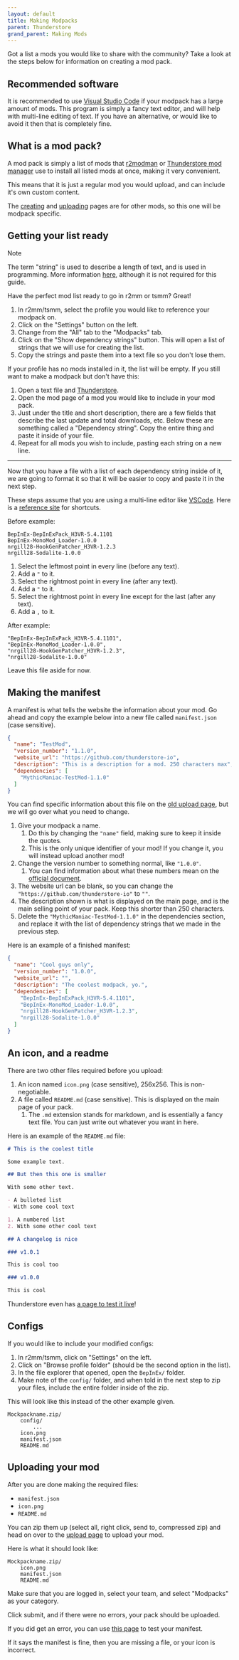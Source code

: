 ```yaml
---
layout: default
title: Making Modpacks
parent: Thunderstore
grand_parent: Making Mods
---
```


Got a list a mods you would like to share with the community? Take a look at the steps below for information on creating
a mod pack.

## Recommended software

It is recommended to use [Visual Studio Code](https://code.visualstudio.com) if your modpack has a large amount of mods.
This program is simply a fancy text editor, and will help with multi-line editing of text. If you have an alternative,
or would like to avoid it then that is completely fine.

## What is a mod pack?

A mod pack is simply a list of mods that [r2modman](https://h3vr.thunderstore.io/package/ebkr/r2modman/)
or [Thunderstore mod manager](https://www.overwolf.com/app/Thunderstore-Thunderstore_Mod_Manager) use to install all
listed mods at once, making it very convenient.

This means that it is just a regular mod you would upload, and can include it's own custom content.

The [creating](creating.md) and [uploading](uploading.md) pages are for other mods, so this one will be modpack
specific.

## Getting your list ready

> [!NOTE]
> The term "string" is used to describe a length of text, and is used in programming. More information [here](https://www.tutorialspoint.com/computer_programming/computer_programming_strings.htm), although it is not required for this guide.

Have the perfect mod list ready to go in r2mm or tsmm? Great!

1. In r2mm/tsmm, select the profile you would like to reference your modpack on.
2. Click on the "Settings" button on the left.
3. Change from the "All" tab to the "Modpacks" tab.
4. Click on the "Show dependency strings" button. This will open a list of strings that we will use for creating the
   list.
5. Copy the strings and paste them into a text file so you don't lose them.

If your profile has no mods installed in it, the list will be empty. If you still want to make a modpack but don't have
this:

1. Open a text file and [Thunderstore](https://h3vr.thunderstore.io).
2. Open the mod page of a mod you would like to include in your mod pack.
3. Just under the title and short description, there are a few fields that describe the last update and total downloads,
   etc. Below these are something called a "Dependency string". Copy the entire thing and paste it inside of your file.
4. Repeat for all mods you wish to include, pasting each string on a new line.

---

Now that you have a file with a list of each dependency string inside of it, we are going to format it so that it will
be easier to copy and paste it in the next step.

These steps assume that you are using a multi-line editor like [VSCode](https://code.visualstudio.com). Here is
a [reference site](https://tahoeninjas.blog/2019/03/30/multi-cursor-editing-in-visual-studio-code/) for shortcuts.

Before example:

```text
BepInEx-BepInExPack_H3VR-5.4.1101
BepInEx-MonoMod_Loader-1.0.0
nrgill28-HookGenPatcher_H3VR-1.2.3
nrgill28-Sodalite-1.0.0
```

1. Select the leftmost point in every line (before any text).
2. Add a `"` to it.
3. Select the rightmost point in every line (after any text).
4. Add a `"` to it.
5. Select the rightmost point in every line except for the last (after any text).
6. Add a `,` to it.

After example:

```text
"BepInEx-BepInExPack_H3VR-5.4.1101",
"BepInEx-MonoMod_Loader-1.0.0",
"nrgill28-HookGenPatcher_H3VR-1.2.3",
"nrgill28-Sodalite-1.0.0"
```

Leave this file aside for now.

## Making the manifest

A manifest is what tells the website the information about your mod. Go ahead and copy the example below into a new file
called `manifest.json` (case sensitive).

```json
{
  "name": "TestMod",
  "version_number": "1.1.0",
  "website_url": "https://github.com/thunderstore-io",
  "description": "This is a description for a mod. 250 characters max",
  "dependencies": [
    "MythicManiac-TestMod-1.1.0"
  ]
}
```

You can find specific information about this file on
the [old upload page](https://h3vr.thunderstore.io/package/create/docs/), but we will go over what you need to change.

1. Give your modpack a name.
    1. Do this by changing the `"name"` field, making sure to keep it inside the quotes.
    2. This is the only unique identifier of your mod! If you change it, you will instead upload another mod!
2. Change the version number to something normal, like `"1.0.0"`.
    1. You can find information about what these numbers mean on the [official document](https://semver.org).
3. The website url can be blank, so you can change the `"https://github.com/thunderstore-io"` to `""`.
4. The description shown is what is displayed on the main page, and is the main selling point of your pack. Keep this
   shorter than 250 characters.
5. Delete the `"MythicManiac-TestMod-1.1.0"` in the dependencies section, and replace it with the list of dependency
   strings that we made in the previous step.

Here is an example of a finished manifest:

```json
{
  "name": "Cool guys only",
  "version_number": "1.0.0",
  "website_url": "",
  "description": "The coolest modpack, yo.",
  "dependencies": [
    "BepInEx-BepInExPack_H3VR-5.4.1101",
    "BepInEx-MonoMod_Loader-1.0.0",
    "nrgill28-HookGenPatcher_H3VR-1.2.3",
    "nrgill28-Sodalite-1.0.0"
  ]
}
```

## An icon, and a readme

There are two other files required before you upload:

1. An icon named `icon.png` (case sensitive), 256x256. This is non-negotiable.
2. A file called `README.md` (case sensitive). This is displayed on the main page of your pack.
    1. The `.md` extension stands for markdown, and is essentially a fancy text file. You can just write out whatever
       you want in here.

Here is an example of the `README.md` file:

```md
# This is the coolest title

Some example text.

## But then this one is smaller

With some other text.

- A bulleted list
- With some cool text

1. A numbered list
2. With some other cool text

## A changelog is nice

### v1.0.1

This is cool too

### v1.0.0

This is cool
```

Thunderstore even has [a page to test it live](https://h3vr.thunderstore.io/tools/markdown-preview/)!

## Configs

If you would like to include your modified configs:

1. In r2mm/tsmm, click on "Settings" on the left.
2. Click on "Browse profile folder" (should be the second option in the list).
3. In the file explorer that opened, open the `BepInEx/` folder.
4. Make note of the `config/` folder, and when told in the next step to zip your files, include the entire folder inside
   of the zip.

This will look like this instead of the other example given.

```text
Mockpackname.zip/
    config/
        ...
    icon.png
    manifest.json
    README.md
```

## Uploading your mod

After you are done making the required files:

- `manifest.json`
- `icon.png`
- `README.md`

You can zip them up (select all, right click, send to, compressed zip) and head on over to
the [upload page](https://h3vr.thunderstore.io/package/create/) to upload your mod.

Here is what it should look like:

```text
Mockpackname.zip/
    icon.png
    manifest.json
    README.md
```

Make sure that you are logged in, select your team, and select "Modpacks" as your category.

Click submit, and if there were no errors, your pack should be uploaded.

If you did get an error, you can use [this page](https://h3vr.thunderstore.io/tools/manifest-v1-validator/) to test your
manifest.

If it says the manifest is fine, then you are missing a file, or your icon is incorrect.

